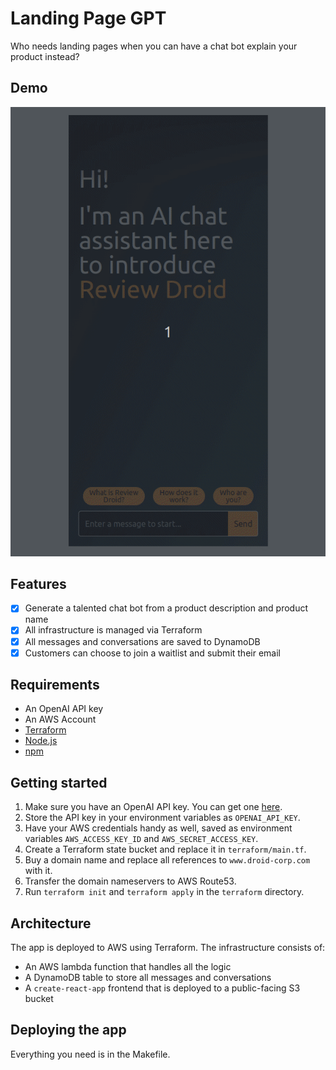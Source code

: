 # Landing Page GPT

Who needs landing pages when you can have a chat bot explain your product instead?

## Demo
![Landing GPT Demo](./assets/landing-gpt-demo.gif)

## Features
- [x] Generate a talented chat bot from a product description and product name
- [x] All infrastructure is managed via Terraform
- [x] All messages and conversations are saved to DynamoDB
- [x] Customers can choose to join a waitlist and submit their email

## Requirements
- An OpenAI API key
- An AWS Account
- [Terraform](https://www.terraform.io/downloads.html)
- [Node.js](https://nodejs.org/en/download/)
- [npm](https://www.npmjs.com/get-npm)

## Getting started
1. Make sure you have an OpenAI API key. You can get one [here](https://beta.openai.com/).
1. Store the API key in your environment variables as `OPENAI_API_KEY`.
1. Have your AWS credentials handy as well, saved as environment variables `AWS_ACCESS_KEY_ID` and `AWS_SECRET_ACCESS_KEY`.
1. Create a Terraform state bucket and replace it in `terraform/main.tf`.
1. Buy a domain name and replace all references to `www.droid-corp.com` with it.
1. Transfer the domain nameservers to AWS Route53.
1. Run `terraform init` and `terraform apply` in the `terraform` directory.

## Architecture
The app is deployed to AWS using Terraform. The infrastructure consists of:
- An AWS lambda function that handles all the logic
- A DynamoDB table to store all messages and conversations
- A `create-react-app` frontend that is deployed to a public-facing S3 bucket

## Deploying the app
Everything you need is in the Makefile.

